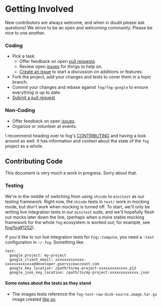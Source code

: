# Getting Involved

New contributors are always welcome, and when in doubt please ask questions! We strive to be an open and welcoming community. Please be nice to one another.

### Coding

* Pick a task:
  * Offer feedback on open [pull requests](https://github.com/fog/fog-google/pulls).
  * Review open [issues](https://github.com/fog/fog-google/issues) for things to help on.
  * [Create an issue](https://github.com/fog/fog-google/issues/new) to start a discussion on additions or features.
* Fork the project, add your changes and tests to cover them in a topic branch.
* Commit your changes and rebase against `fog/fog-google` to ensure everything is up to date.
* [Submit a pull request](https://github.com/fog/fog-google/compare/)

### Non-Coding

* Offer feedback on open [issues](https://github.com/fog/fog-google/issues).
* Organize or volunteer at events.

I recommend heading over to fog's [CONTRIBUTING](https://github.com/fog/fog/blob/master/CONTRIBUTING.md) and having a look around as well.  It has information and context about the state of the `fog` project as a whole.

## Contributing Code

This document is very much a work in progress.  Sorry about that.

### Testing

We're in the middle of switching from using `shindo` to `minitest` as our testing framework.  Right now, the `shindo` tests in `test/` work in mocking mode, but don't work when mocking is turned off.  To start, we'll only be writing live integration tests in our `minitest` suite, and we'll hopefully flesh out mocks later down the line, (perhaps when a more stable mocking framework for the whole `fog` ecosystem is worked out; for example, see [fog/fog#1252](https://github.com/fog/fog/issues/1252)).

If you'd like to run live integration tests for `Fog::Compute`, you need a `:test` configuration in `~/.fog`.  Something like:

```
test:
  google_project: my-project
  google_client_email: xxxxxxxxxxxxx-xxxxxxxxxxxxx@developer.gserviceaccount.com
  google_key_location: /path/to/my-project-xxxxxxxxxxxxx.p12
  google_json_key_location: /path/to/my-project-xxxxxxxxxxxxx.json
```

#### Some notes about the tests as they stand

- The images tests reference the `fog-test-raw-disk-source.image.tar.gz` image created [like so](https://cloud.google.com/compute/docs/images#export_an_image_to_google_cloud_storage).
